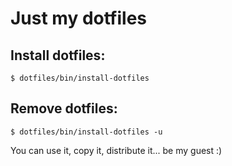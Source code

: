 Just my dotfiles
========================================================================

## Install dotfiles:

    $ dotfiles/bin/install-dotfiles


## Remove dotfiles:

    $ dotfiles/bin/install-dotfiles -u


You can use it, copy it, distribute it... be my guest :)

